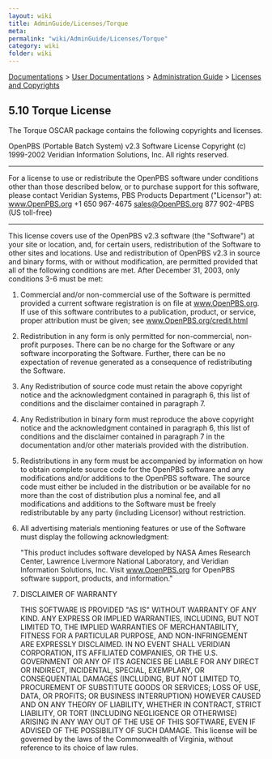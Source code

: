```yaml
---
layout: wiki
title: AdminGuide/Licenses/Torque
meta: 
permalink: "wiki/AdminGuide/Licenses/Torque"
category: wiki
folder: wiki
---
```

<!-- Name: AdminGuide/Licenses/Torque -->
<!-- Version: 1 -->
<!-- Author: jparpail -->
[Documentations](../../Document) > [User Documentations](../../Support) > [Administration Guide](../../AdminGuideDoc) > [Licenses and Copyrights](../LicensesDoc)

## 5.10 Torque License

The Torque OSCAR package contains the following copyrights and licenses.

  OpenPBS (Portable Batch System) v2.3 Software License
  Copyright (c) 1999-2002 Veridian Information Solutions, Inc.
  All rights reserved.

  -----------------------------------------------------------------------

  For a license to use or redistribute the OpenPBS software under
  conditions other than those described below, or to purchase support
  for this software, please contact Veridian Systems, PBS Products
  Department ("Licensor") at:
  www.OpenPBS.org +1 650 967-4675 sales@OpenPBS.org
  877 902-4PBS (US toll-free)

  -----------------------------------------------------------------------

  This license covers use of the OpenPBS v2.3 software (the "Software")
  at your site or location, and, for certain users, redistribution of
  the Software to other sites and locations. Use and redistribution of
  OpenPBS v2.3 in source and binary forms, with or without modification,
  are permitted provided that all of the following conditions are met.
  After December 31, 2003, only conditions 3-6 must be met:

  1. Commercial and/or non-commercial use of the Software is permitted
  provided a current software registration is on file at
  www.OpenPBS.org. If use of this software contributes to a
  publication, product, or service, proper attribution must be given;
  see www.OpenPBS.org/credit.html
  2. Redistribution in any form is only permitted for non-commercial,
  non-profit purposes. There can be no charge for the Software or
  any software incorporating the Software. Further, there can be no
  expectation of revenue generated as a consequence of redistributing
  the Software.
  3. Any Redistribution of source code must retain the above copyright
  notice and the acknowledgment contained in paragraph 6, this list
  of conditions and the disclaimer contained in paragraph 7.
  4. Any Redistribution in binary form must reproduce the above
  copyright notice and the acknowledgment contained in paragraph 6,
  this list of conditions and the disclaimer contained in paragraph 7
  in the documentation and/or other materials provided with the
  distribution.
  5. Redistributions in any form must be accompanied by information on
  how to obtain complete source code for the OpenPBS software and any
  modifications and/or additions to the OpenPBS software. The source
  code must either be included in the distribution or be available
  for no more than the cost of distribution plus a nominal fee, and
  all modifications and additions to the Software must be freely
  redistributable by any party (including Licensor) without
  restriction.
  6. All advertising materials mentioning features or use of the
  Software must display the following acknowledgment:

      "This product includes software developed by NASA Ames Research
      Center, Lawrence Livermore National Laboratory, and Veridian
      Information Solutions, Inc. Visit www.OpenPBS.org for OpenPBS
      software support, products, and information."
  7. DISCLAIMER OF WARRANTY

      THIS SOFTWARE IS PROVIDED "AS IS" WITHOUT WARRANTY OF ANY KIND. ANY
      EXPRESS OR IMPLIED WARRANTIES, INCLUDING, BUT NOT LIMITED TO, THE
      IMPLIED WARRANTIES OF MERCHANTABILITY, FITNESS FOR A PARTICULAR
      PURPOSE, AND NON-INFRINGEMENT ARE EXPRESSLY DISCLAIMED.
      IN NO EVENT SHALL VERIDIAN CORPORATION, ITS AFFILIATED COMPANIES, OR
      THE U.S. GOVERNMENT OR ANY OF ITS AGENCIES BE LIABLE FOR ANY DIRECT OR
      INDIRECT, INCIDENTAL, SPECIAL, EXEMPLARY, OR CONSEQUENTIAL DAMAGES
      (INCLUDING, BUT NOT LIMITED TO, PROCUREMENT OF SUBSTITUTE GOODS OR
      SERVICES; LOSS OF USE, DATA, OR PROFITS; OR BUSINESS INTERRUPTION)
      HOWEVER CAUSED AND ON ANY THEORY OF LIABILITY, WHETHER IN CONTRACT,
      STRICT LIABILITY, OR TORT (INCLUDING NEGLIGENCE OR OTHERWISE) ARISING
      IN ANY WAY OUT OF THE USE OF THIS SOFTWARE, EVEN IF ADVISED OF THE
      POSSIBILITY OF SUCH DAMAGE.
      This license will be governed by the laws of the Commonwealth of
      Virginia, without reference to its choice of law rules.
